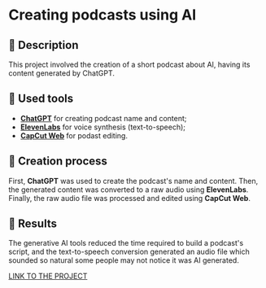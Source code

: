 # Creating podcasts using AI

## 📒 Description
This project involved the creation of a short podcast about AI, having its content generated by ChatGPT.

## 🤖 Used tools
- **[ChatGPT](https://chat.openai.com)** for creating podcast name and content;
- **[ElevenLabs](https://www.elevenlabs.io)** for voice synthesis (text-to-speech);
- **[CapCut Web](https://www.capcut.com/my-edit?start_tab=video)** for podast editing.

## 🧐 Creation process
First, **ChatGPT** was used to create the podcast's name and content. Then, the generated content was converted to a raw audio using **ElevenLabs**. Finally, the raw audio file was processed and edited using **CapCut Web**.

## 🚀 Results
The generative AI tools reduced the time required to build a podcast's script, and the text-to-speech conversion generated an audio file which sounded so natural some people may not notice it was AI generated.

[LINK TO THE PROJECT](https://github.com/CoraPhoenix/dio-creating-podcat-using-ai)

